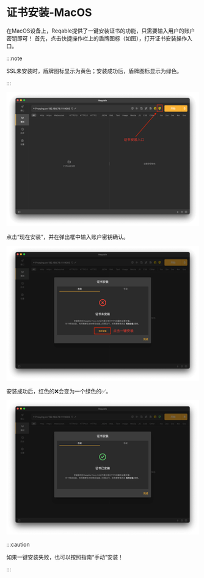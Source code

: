 # 证书安装-MacOS

在MacOS设备上，Reqable提供了一键安装证书的功能，只需要输入用户的账户密钥即可！
首先，点击快捷操作栏上的盾牌图标（如图），打开证书安装操作入口。

:::note

SSL未安装时，盾牌图标显示为黄色；安装成功后，盾牌图标显示为绿色。

:::

![安装入口](arts/mac_cert_install_01.png)

点击“现在安装”，并在弹出框中输入账户密钥确认。

![点击安装](arts/mac_cert_install_02.png)

安装成功后，红色的❌会变为一个绿色的✅。

![安装成功](arts/mac_cert_install_03.png)

:::caution

如果一键安装失败，也可以按照指南“手动”安装！

:::